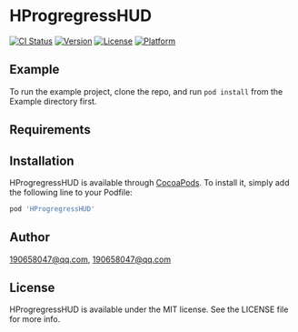 # HProgregressHUD

[![CI Status](http://img.shields.io/travis/190658047@qq.com/HProgregressHUD.svg?style=flat)](https://travis-ci.org/190658047@qq.com/HProgregressHUD)
[![Version](https://img.shields.io/cocoapods/v/HProgregressHUD.svg?style=flat)](http://cocoapods.org/pods/HProgregressHUD)
[![License](https://img.shields.io/cocoapods/l/HProgregressHUD.svg?style=flat)](http://cocoapods.org/pods/HProgregressHUD)
[![Platform](https://img.shields.io/cocoapods/p/HProgregressHUD.svg?style=flat)](http://cocoapods.org/pods/HProgregressHUD)

## Example

To run the example project, clone the repo, and run `pod install` from the Example directory first.

## Requirements

## Installation

HProgregressHUD is available through [CocoaPods](http://cocoapods.org). To install
it, simply add the following line to your Podfile:

```ruby
pod 'HProgregressHUD'
```

## Author

190658047@qq.com, 190658047@qq.com

## License

HProgregressHUD is available under the MIT license. See the LICENSE file for more info.
